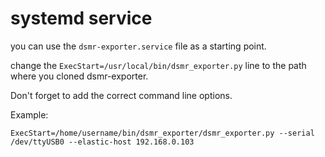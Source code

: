 # systemd service

you can use the `dsmr-exporter.service` file as a starting point.

change the `ExecStart=/usr/local/bin/dsmr_exporter.py` line to the path where you cloned dsmr-exporter.

Don't forget to add the correct command line options.

Example:

    ExecStart=/home/username/bin/dsmr_exporter/dsmr_exporter.py --serial /dev/ttyUSB0 --elastic-host 192.168.0.103  